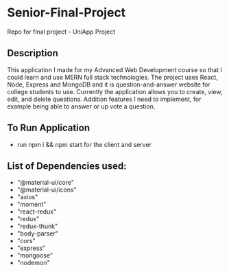 # Senior-Final-Project
Repo for final project - UniApp Project

## Description
This application I made for my Advanced Web Development course so
that I could learn and use MERN full stack technologies. The project uses React, Node, Express and MongoDB and it is question-and-answer website for college students to use. Currently the application allows you to create, view, edit, and delete questions. Addition features I need to implement, for example being able to answer or up vote a question. 

## To Run Application
* run npm i && npm start for the client and server

## List of Dependencies used:
* "@material-ui/core"
* "@material-ui/icons"
* "axios"
* "moment"
* "react-redux"
* "redux"
* "redux-thunk"
* "body-parser"
* "cors"
* "express"
* "mongoose"
* "nodemon"